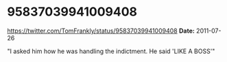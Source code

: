# 95837039941009408
https://twitter.com/TomFrankly/status/95837039941009408
**Date:** 2011-07-26

"I asked him how he was handling the indictment. He said 'LIKE A BOSS'"
